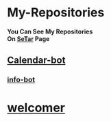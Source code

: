 # My-Repositories

**You Can See My Repositories
</br>
On <a href="https://github.com/SeTar-Bot">SeTar</a> Page**

## <a href="https://github.com/SeTar-Bot/Calendar-bot">Calendar-bot</a>

### <a href="https://github.com/SeTar-Bot/info-bot">info-bot</a>

# <a href="https://github.com/SeTar-Bot/welcomer">welcomer</a>
